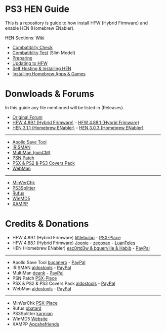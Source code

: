 # PS3 HEN Guide
This is a repository is guide to how install HFW (Hybrid Firmware) and enable HEN (Homebrew ENabler).

HEN Sections: [Wiki](https://github.com/ZHassanQ/PS3-HEN-Guide/wiki)

- [Combatiblity Check](https://github.com/ZHassanQ/PS3-HEN-Guide/wiki/1.-Compatibility-Check)
- [Combatiblity Test](https://github.com/ZHassanQ/PS3-HEN-Guide/wiki/2.-Compatibility-Test) (Slim Model)
- [Preparing](https://github.com/ZHassanQ/PS3-HEN-Guide/wiki/3.-Preparing)
- [Updating to HFW](https://github.com/ZHassanQ/PS3-HEN-Guide/wiki/4.-Updating-to-HFW)
- [Self Hosting & Installing HEN](https://github.com/ZHassanQ/PS3-HEN-Guide/wiki/5.-Self-Hosting-&-Installing-HEN)
- [Installing Homebrew Apps & Games](https://github.com/ZHassanQ/PS3-HEN-Guide/wiki/6.-Installing-Homebrew-Apps-&-Games)




# Donwloads & Forums

In this guide any file mentioned will be listed in (Releases).

- [Original Forum](https://gbatemp.net/threads/ultimate-ps3-guide.623854/#post-10035808)
- [HFW 4.89.1 (Hybrid Frimware)](https://www.psx-place.com/threads/hfw-4-89-1-hybrid-firmware-official-release.37319/) - [HFW 4.88.1 (Hybrid Frimware)](https://www.psx-place.com/resources/4-88-1-hfw-hybrid-firmware.1249/)
- [HEN 3.1.1 (Homebrew ENabler)](https://www.psx-place.com/threads/update-4-89-ps3hen-v3-1-0-view-latest-changes-to-the-ps3-exploit-for-superslims-noncfw-models.23955/) - [HEN 3.0.3 (Homebrew ENabler)](https://www.psx-place.com/threads/update-4-89-ps3hen-v3-1-1-view-latest-changes-to-the-ps3-exploit-for-superslims-noncfw-models.23955/)

---

- [Apollo Save Tool](https://github.com/bucanero/apollo-ps3)
- [IRISMAN](https://github.com/aldostools/IRISMAN)
- [MultiMan (mmCM)](https://www.psx-place.com/threads/update-multiman-04-85-01-official-update-from-deank-adds-4-83-4-85-cfw-support-ps3hen-support.26435/page-3#post-210206)
- [PSN Patch](http://www.psx-place.com/forum/psnpatch/psnpatch-information-releases-125.html)
- [PSX & PS2 & PS3 Covers Pack](https://github.com/aldostools/Resources/)
- [WebMan](https://github.com/aldostools/webMAN-MOD)

---

- [MinVerChk](https://www.psx-place.com/resources/minverchk-minimum-version-checker.610/)
- [PS3Splitter](http://karmian.org/projects/ps3splitter)
- [Rufus](https://rufus.ie/en/)
- [WinMD5](https://www.psx-place.com/threads/hfw-4-89-1-hybrid-firmware-official-release.37319/)
- [XAMPP](https://www.apachefriends.org/)



# Credits & Donations


- HFW 4.89.1 (Hybrid Frimware) [littlebulap](https://github.com/littlebalup) - [PSX-Place](https://www.psx-place.com/members/48/)
- HFW 4.88.1 (Hybrid Frimware) [Joonie](https://github.com/Joonie86) - [zecoxao](https://github.com/zecoxao) - [LuanTeles](https://github.com/LuanTeles)
- HEN (Homebrew ENabler) [esc0rtd3w & bguerville & Habib](https://github.com/PS3Xploit) - [PayPal](https://www.paypal.me/nopsn)

---

- Apollo Save Tool [bucanero](https://github.com/bucanero) - [PayPal](https://www.paypal.me/bucanerodev)
- IRISMAN [aldostools](https://github.com/aldostools) - [PayPal](https://www.paypal.com/donate/?hosted_button_id=HCYZ9AM3JUB78)
- MultiMan [deank](http://multiman.deanbg.com/) - [PayPal](https://www.paypal.com/paypalme/webplugins)
- PSN Patch [PSX-Place](http://www.psx-place.com/forum/psnpatch/psnpatch-information-releases-125.html)
- PSX & PS2 & PS3 Covers Pack [aldostools](https://github.com/aldostools) - [PayPal](https://www.paypal.com/donate/?hosted_button_id=HCYZ9AM3JUB78)
- WebMan [aldostools](https://github.com/aldostools) - [PayPal](https://www.paypal.com/donate/?hosted_button_id=HCYZ9AM3JUB78)

---

- MinVerChk [PSX-Place](https://www.psx-place.com/resources/minverchk-minimum-version-checker.610/)
- Rufus [pbatard](https://github.com/pbatard)
- PS3Splitter [karmian](http://karmian.org)
- WinMD5 [Website](https://www.winmd5.com/)
- XAMPP [Apcahefriends](https://www.apachefriends.org/)
